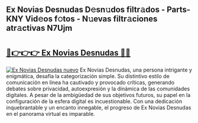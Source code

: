 ## Ex Novias Desnudas D𝚎sn𝚞dos filtr𝚊dos - Parts-KNY Vid𝚎os f𝚘tos - N𝚞evas filtr𝚊ciones atr𝚊ctivas N7Ujm

# <h2><a href="http://mb81as.tromn.icu/?c=Ex+Novias+Desnudas">🔗👉👉👉 Ex Novias Desnudas 🔗🔗</a></h2>

[![Ex Novias Desnudas nuevo](https://i.imgur.com/pEAQMta.gif)](http://mb81as.tromn.icu/?c=Ex+Novias+Desnudas)
Ex Novias Desnudas, una persona intrigante y enigmática, desafía la categorización simple. Su distintivo estilo de comunicación en línea ha cautivado y provocado críticas, generando debates sobre privacidad, autoexpresión y la dinámica de las comunidades digitales. A pesar de la ambigüedad de sus objetivos futuros, su papel en la configuración de la esfera digital es incuestionable. Con una dedicación inquebrantable y un encanto innegable, el progreso de Ex Novias Desnudas en el panorama virtual es imparable.
